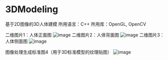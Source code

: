﻿# 3DModeling
基于2D图像的3D人体建模
所用语言：C++
所用库：OpenGL, OpenCV

二维图片1：人体正面图
![image](https://github.com/ProEthan/3DModeling/static/img/male.png)
二维图片2：人体背面图
![image](https://github.com/ProEthan/3DModeling/static/img/male_back.png)
二维图片3：人体侧面图
![image](https://github.com/ProEthan/3DModeling/static/img/male_ce.png)

图像处理生成标准图4（用于3D标准模型的纹理贴图）
![image](https://github.com/ProEthan/3DModeling/static/img/male_all.png)

